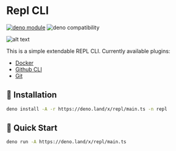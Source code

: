 # Repl CLI

[![deno module](https://shield.deno.dev/x/repl)](https://deno.land/x/repl)
![deno compatibility](https://shield.deno.dev/deno/^1.37)

![ alt text](./demo.gif) 

This is a simple extendable REPL CLI.
Currently available plugins:

- [Docker](https://docker.com/)
- [Github CLI](https://cli.github.com/)
- [Git](https://git-scm.com/)
  
## 🚚 Installation

```bash
deno install -A -r https://deno.land/x/repl/main.ts -n repl
```

## 🚀 Quick Start

```bash
deno run -A https://deno.land/x/repl/main.ts
```
